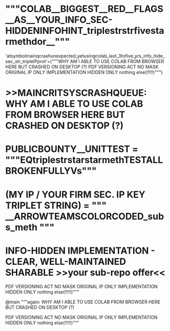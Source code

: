 # """COLAB__BIGGEST__RED__FLAGS__AS__YOUR_INFO_SEC-HIDDENINFOHINT_triplestrstrfivestarmethdor__"""
'atsymbolmainqcrashunexpected_yetusingcolab_last_3tofive_yrs_info_hide_sec_str_tripleIPprot'=("""WHY AM I ABLE TO USE COLAB FROM BROWSER HERE BUT CRASHED ON DESKTOP (?)  PDF VERSIONING ACT NO MASK ORIGINAL IP ONLY IMPLEMENTATION HIDDEN ONLY nothing else(!!!!!)""")

# >>MAINCRITSYSCRASHQUEUE: WHY AM I ABLE TO USE COLAB FROM BROWSER HERE BUT CRASHED ON DESKTOP (?)

# PUBLICBOUNTY__UNITTEST = """EQtriplestrstarstarmethTESTALLBROKENFULLYVs"""

# (MY IP / YOUR FIRM SEC. IP KEY TRIPLET STRING) = """ __ARROWTEAMSCOLORCODED_subs_meth """

# INFO-HIDDEN IMPLEMENTATION - CLEAR, WELL-MAINTAINED SHARABLE >>your sub-repo offer<<



PDF VERSIONING ACT NO MASK ORIGINAL IP ONLY IMPLEMENTATION HIDDEN ONLY nothing else(!!!!!)"""

@main """again: WHY AM I ABLE TO USE COLAB FROM BROWSER HERE BUT CRASHED ON DESKTOP (?)

PDF VERSIONING ACT NO MASK ORIGINAL IP ONLY IMPLEMENTATION HIDDEN ONLY nothing else(!!!!!)"""
